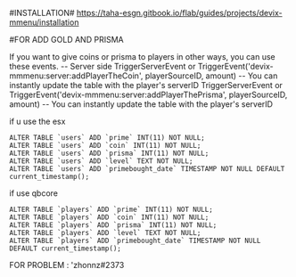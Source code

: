 #INSTALLATION#
https://taha-esgn.gitbook.io/flab/guides/projects/devix-mmenu/installation


#FOR ADD GOLD AND PRISMA

If you want to give coins or prisma to players in other ways, you can use these events.
-- Server side
TriggerServerEvent or TriggerEvent('devix-mmmenu:server:addPlayerTheCoin', playerSourceID, amount) -- You can instantly update the table with the player's serverID
TriggerServerEvent or TriggerEvent('devix-mmmenu:server:addPlayerThePrisma', playerSourceID, amount)  -- You can instantly update the table with the player's serverID

if u use the esx
```
ALTER TABLE `users` ADD `prime` INT(11) NOT NULL;
ALTER TABLE `users` ADD `coin` INT(11) NOT NULL;
ALTER TABLE `users` ADD `prisma` INT(11) NOT NULL;
ALTER TABLE `users` ADD `level` TEXT NOT NULL;
ALTER TABLE `users` ADD `primebought_date` TIMESTAMP NOT NULL DEFAULT current_timestamp();
```

if use  qbcore
```
ALTER TABLE `players` ADD `prime` INT(11) NOT NULL;
ALTER TABLE `players` ADD `coin` INT(11) NOT NULL;
ALTER TABLE `players` ADD `prisma` INT(11) NOT NULL;
ALTER TABLE `players` ADD `level` TEXT NOT NULL;
ALTER TABLE `players` ADD `primebought_date` TIMESTAMP NOT NULL DEFAULT current_timestamp();
```



FOR PROBLEM : 'zhonnz#2373
